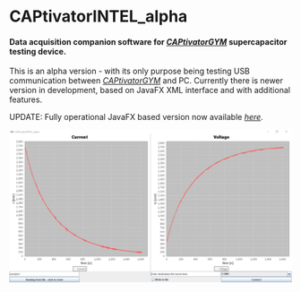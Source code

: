 # CAPtivatorINTEL_alpha

<h4>Data acquisition companion software for <a href="https://github.com/Nikolichnik/CAPtivatorGYM"><em>CAPtivatorGYM</em></a> supercapacitor testing device.</h4>

This is an alpha version - with its only purpose being testing USB communication between <a href="https://github.com/Nikolichnik/CAPtivatorGYM"><em>CAPtivatorGYM</em></a> and PC. Currently there is newer version in development, based on JavaFX XML interface and with additional features. 

UPDATE: Fully operational JavaFX based version now available <a href="https://github.com/Nikolichnik/CAPtivatorINTEL"><em>here</em></a>.

<p align="center">
  <a href="https://github.com/Nikolichnik"><img src="https://raw.githubusercontent.com/Nikolichnik/CAPtivatorINTEL_alpha/master/resources/screenshot.png"></a>
</p>
